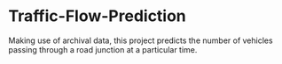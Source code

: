 # Traffic-Flow-Prediction
Making use of archival data, this project predicts the number of vehicles passing through a road junction at a particular time.
